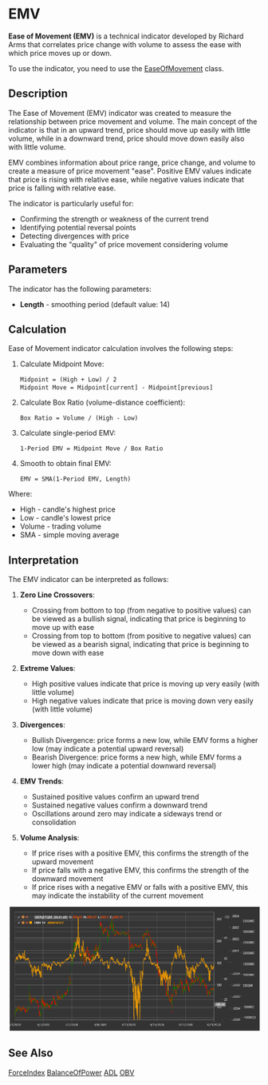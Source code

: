 # EMV

**Ease of Movement (EMV)** is a technical indicator developed by Richard Arms that correlates price change with volume to assess the ease with which price moves up or down.

To use the indicator, you need to use the [EaseOfMovement](xref:StockSharp.Algo.Indicators.EaseOfMovement) class.

## Description

The Ease of Movement (EMV) indicator was created to measure the relationship between price movement and volume. The main concept of the indicator is that in an upward trend, price should move up easily with little volume, while in a downward trend, price should move down easily also with little volume.

EMV combines information about price range, price change, and volume to create a measure of price movement "ease". Positive EMV values indicate that price is rising with relative ease, while negative values indicate that price is falling with relative ease.

The indicator is particularly useful for:
- Confirming the strength or weakness of the current trend
- Identifying potential reversal points
- Detecting divergences with price
- Evaluating the "quality" of price movement considering volume

## Parameters

The indicator has the following parameters:
- **Length** - smoothing period (default value: 14)

## Calculation

Ease of Movement indicator calculation involves the following steps:

1. Calculate Midpoint Move:
   ```
   Midpoint = (High + Low) / 2
   Midpoint Move = Midpoint[current] - Midpoint[previous]
   ```

2. Calculate Box Ratio (volume-distance coefficient):
   ```
   Box Ratio = Volume / (High - Low)
   ```

3. Calculate single-period EMV:
   ```
   1-Period EMV = Midpoint Move / Box Ratio
   ```

4. Smooth to obtain final EMV:
   ```
   EMV = SMA(1-Period EMV, Length)
   ```

Where:
- High - candle's highest price
- Low - candle's lowest price
- Volume - trading volume
- SMA - simple moving average

## Interpretation

The EMV indicator can be interpreted as follows:

1. **Zero Line Crossovers**:
   - Crossing from bottom to top (from negative to positive values) can be viewed as a bullish signal, indicating that price is beginning to move up with ease
   - Crossing from top to bottom (from positive to negative values) can be viewed as a bearish signal, indicating that price is beginning to move down with ease

2. **Extreme Values**:
   - High positive values indicate that price is moving up very easily (with little volume)
   - High negative values indicate that price is moving down very easily (with little volume)

3. **Divergences**:
   - Bullish Divergence: price forms a new low, while EMV forms a higher low (may indicate a potential upward reversal)
   - Bearish Divergence: price forms a new high, while EMV forms a lower high (may indicate a potential downward reversal)

4. **EMV Trends**:
   - Sustained positive values confirm an upward trend
   - Sustained negative values confirm a downward trend
   - Oscillations around zero may indicate a sideways trend or consolidation

5. **Volume Analysis**:
   - If price rises with a positive EMV, this confirms the strength of the upward movement
   - If price falls with a negative EMV, this confirms the strength of the downward movement
   - If price rises with a negative EMV or falls with a positive EMV, this may indicate the instability of the current movement

![indicator_ease_of_movement](../../../../images/indicator_ease_of_movement.png)

## See Also

[ForceIndex](force_index.md)
[BalanceOfPower](balance_of_power.md)
[ADL](accumulation_distribution_line.md)
[OBV](obv.md)